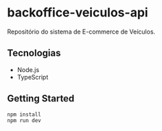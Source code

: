 # backoffice-veiculos-api

Repositório do sistema de E-commerce de Veículos.

## Tecnologias

- Node.js
- TypeScript

## Getting Started

```bash
npm install
npm run dev
```
